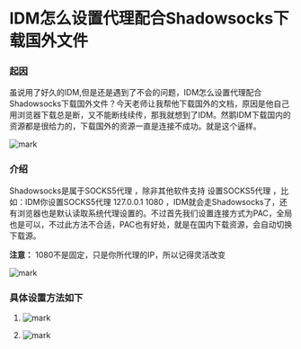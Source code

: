 # IDM怎么设置代理配合Shadowsocks下载国外文件

<!--more-->

### 起因

虽说用了好久的IDM,但是还是遇到了不会的问题，IDM怎么设置代理配合Shadowsocks下载国外文件？今天老师让我帮他下载国外的文档，原因是他自己用浏览器下载总是断，又不能断线续传，那我就想到了IDM。然鹅IDM下载国内的资源都是很给力的，下载国外的资源一直是连接不成功。就是这个逼样。

![mark](https://pic.yqqy.top/blog/20200111/drQjlCvq4fw4.png)

### 介绍

Shadowsocks是属于SOCKS5代理 ，除非其他软件支持 设置SOCKS5代理 ，比如：IDM你设置SOCKS5代理 127.0.0.1 1080 ，IDM就会走Shadowsocks了，还有浏览器也是默认读取系统代理设置的。不过首先我们设置连接方式为PAC，全局也是可以，不过此方法不合适，PAC也有好处，就是在国内下载资源，会自动切换下载源。

**注意：** 1080不是固定，只是你所代理的IP，所以记得灵活改变

![mark](https://pic.yqqy.top/blog/20200111/CpmWxzH011WW.png)

### 具体设置方法如下

1. ![mark](https://pic.yqqy.top/blog/20200111/TOyWUUlhgCF0.png)

2. ![mark](https://pic.yqqy.top/blog/20200111/DuOpHBJ1rdVH.png)
